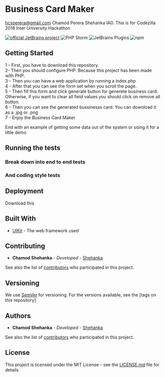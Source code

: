 # Business Card Maker
hcsperera@gmail.com Chamod Perera Shehanka IA0.
This is for Codezilla 2018 Inter University Hackathon

[![official JetBrains project](http://jb.gg/badges/official.svg)](https://confluence.jetbrains.com/display/ALL/JetBrains+on+GitHub)
![PHP Storm](https://img.shields.io/badge/PHP%20Storm-2018.1.1-9a12b3.svg)
![JetBrains Plugins](https://img.shields.io/jetbrains/plugin/v/9630-a8translate.svg)
![npm](https://img.shields.io/npm/l/express.svg)

## Getting Started

1 - First, you have to download this repository. &nbsp; \
2- Then you should configure PHP. Because this project has been made with PHP. &nbsp; \
3 - Then you can have a web application by running a index.php &nbsp; \
4 - After that you can see the form set when you scroll the page. &nbsp; \
5 - Then fill this form and click generate button for generete business card. Otherwise, if you want to clear all field values you should click on remove all button. &nbsp; \
6 - Then you can see the generated bussinesss card. You can download it as a .jpg or .png &nbsp; \
7 - Enjoy the Business Card Maker &nbsp; 


End with an example of getting some data out of the system or using it for a little demo

## Running the tests



### Break down into end to end tests





### And coding style tests




## Deployment

Download this

## Built With

* [UIKit](https://getuikit.com/) - The web framework used

## Contributing

* **Chamod Shehanka** - *Developed* - [Shehanka](https://github.com/Shehanka)

See also the list of [contributors](https://github.com/codezilla2018/Business-Card-Maker/graphs/contributors) who participated in this project.

## Versioning

We use [SemVer](http://semver.org/) for versioning. For the versions available, see the [tags on this repository] 

## Authors

* **Chamod Shehanka** - *Developed* - [Shehanka](https://github.com/Shehanka)

See also the list of [contributors](https://github.com/codezilla2018/Business-Card-Maker/graphs/contributors) who participated in this project.

## License

This project is licensed under the MIT License - see the [LICENSE.md](https://github.com/codezilla2018/Business-Card-Maker/blob/master/LICENSE) file for details
